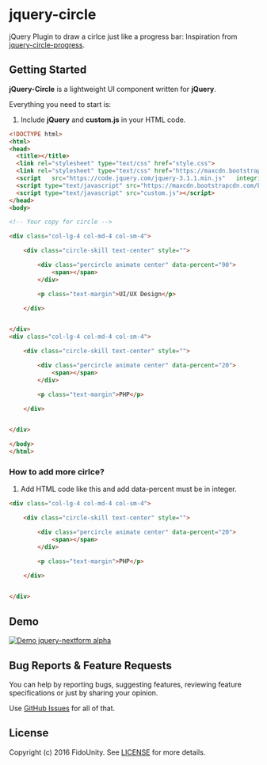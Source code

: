 # jquery-circle

jQuery Plugin to draw a cirlce just like a progress bar:
Inspiration from [jquery-circle-progress](https://github.com/kottenator/jquery-circle-progress).

## Getting Started

**jQuery-Circle** is a lightweight UI component written for **jQuery**.

Everything you need to start is:

1. Include **jQuery** and **custom.js** in your HTML code.

```html
<!DOCTYPE html>
<html>
<head>
  <title></title>
  <link rel="stylesheet" type="text/css" href="style.css">
  <link rel="stylesheet" type="text/css" href="https://maxcdn.bootstrapcdn.com/bootstrap/3.3.7/css/bootstrap.min.css">
  <script   src="https://code.jquery.com/jquery-3.1.1.min.js"   integrity="sha256-hVVnYaiADRTO2PzUGmuLJr8BLUSjGIZsDYGmIJLv2b8="   crossorigin="anonymous"></script>
  <script type="text/javascript" src="https://maxcdn.bootstrapcdn.com/bootstrap/3.3.7/js/bootstrap.min.js"></script>
  <script type="text/javascript" src="custom.js"></script>
</head>
<body>

<!-- Your copy for circle -->

<div class="col-lg-4 col-md-4 col-sm-4">

    <div class="circle-skill text-center" style="">

        <div class="percircle animate center" data-percent="90">
            <span></span>
        </div>

        <p class="text-margin">UI/UX Design</p>

    </div>


</div>
<div class="col-lg-4 col-md-4 col-sm-4">

    <div class="circle-skill text-center" style="">

        <div class="percircle animate center" data-percent="20">
            <span></span>
        </div>

        <p class="text-margin">PHP</p>

    </div>


</div>

</body>
</html>
```

### How to add more cirlce?

1. Add HTML code like this and add data-percent must be in integer.

```html
<div class="col-lg-4 col-md-4 col-sm-4">

    <div class="circle-skill text-center" style="">

        <div class="percircle animate center" data-percent="20">
            <span></span>
        </div>

        <p class="text-margin">PHP</p>

    </div>


</div>
```


## Demo

[![Demo jquery-nextform alpha](http://i.imgur.com/YCDiUQ3.png)](http://imgur.com/a/9RmR5) 


## Bug Reports & Feature Requests

You can help by reporting bugs, suggesting features, reviewing feature specifications or just by sharing your opinion.

Use [GitHub Issues](https://github.com/fido93/jquery-circle/issues) for all of that.



## License

Copyright (c) 2016 FidoUnity. See [LICENSE](https://github.com/fido93/jquery-circle/blob/master/LICENSE) for more details.
